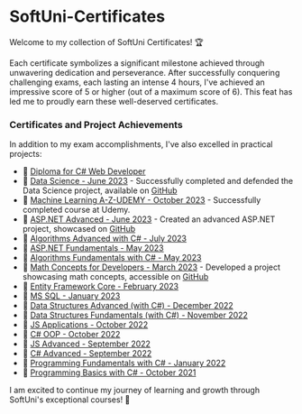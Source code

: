 # SoftUni-Certificates

Welcome to my collection of SoftUni Certificates! 🏆

Each certificate symbolizes a significant milestone achieved through unwavering dedication and perseverance. After successfully conquering challenging exams, each lasting an intense 4 hours, I've achieved an impressive score of 5 or higher (out of a maximum score of 6). This feat has led me to proudly earn these well-deserved certificates.

### Certificates and Project Achievements

In addition to my exam accomplishments, I've also excelled in practical projects:

- 📜 [Diploma for C# Web Developer](Diploma%20for%20C%23%20Web%20Developer.pdf)
- 📜 [Data Science - June 2023](Data%20Science%20-%20June%202023%20-%20Certificate.pdf) - Successfully completed and defended the Data Science project, available on [GitHub](https://github.com/baal98/Image-Classification-with-CIFAR-10-and-Fashion-MNIST)
- 📜 [Machine Learning A-Z-UDEMY - October 2023](Machine%20Learning%20A%20-%20Z%20-%20UDEMY.pdf) - Successfully completed course at Udemy.
- 📜 [ASP.NET Advanced - June 2023](ASP.NET%20Advanced%20-%20June%202023%20-%20Certificate.pdf) - Created an advanced ASP.NET project, showcased on [GitHub](https://github.com/baal98/Car-Designer)
- 📜 [Algorithms Advanced with C# - July 2023](Algorithms%20Advanced%20with%20C%23%20-%20July%202023%20-%20Certificate.pdf)
- 📜 [ASP.NET Fundamentals - May 2023](ASP.NET%20Fundamentals%20-%20May%202023%20-%20Certificate.pdf)
- 📜 [Algorithms Fundamentals with C# - May 2023](Algorithms%20Fundamentals%20with%20C%23%20-%20May%202023%20-%20Certificate.pdf)
- 📜 [Math Concepts for Developers - March 2023](Math%20Concepts%20for%20Developers%20-%20March%202023%20-%20Certificate.pdf) - Developed a project showcasing math concepts, accessible on [GitHub](https://github.com/baal98/Perlin-Noise--Mathematical-Exploration)
- 📜 [Entity Framework Core - February 2023](Entity%20Framework%20Core%20-%20February%202023%20-%20Certificate.pdf)
- 📜 [MS SQL - January 2023](MS%20SQL%20-%20January%202023%20-%20Certificate.pdf)
- 📜 [Data Structures Advanced (with C#) - December 2022](Data%20Structures%20Advanced%20(with%20C%23)%20-%20December%202022%20-%20Certificate.pdf)
- 📜 [Data Structures Fundamentals (with C#) - November 2022](Data%20Structures%20Fundamentals%20(with%20C%23)%20-%20November%202022%20-%20Certificate.pdf)
- 📜 [JS Applications - October 2022](JS%20Applications%20-%20October%202022%20-%20Certificate.pdf)
- 📜 [C# OOP - October 2022](C%23%20OOP%20-%20October%202022%20-%20Certificate.pdf)
- 📜 [JS Advanced - September 2022](JS%20Advanced%20-%20September%202022%20-%20Certificate.pdf)
- 📜 [C# Advanced - September 2022](C%23%20Advanced%20-%20September%202022%20-%20Certificate.pdf)
- 📜 [Programming Fundamentals with C# - January 2022](Programming%20Fundamentals%20with%20C%23%20-%20January%202022%20-%20Certificate.pdf)
- 📜 [Programming Basics with C# - October 2021](Programming%20Basics%20-%20October%202021%20-%20Certificate.pdf)

I am excited to continue my journey of learning and growth through SoftUni's exceptional courses! 🚀
